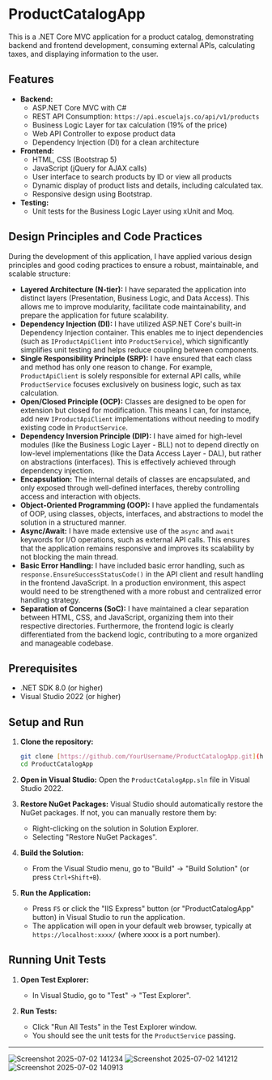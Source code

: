 # ProductCatalogApp

This is a .NET Core MVC application for a product catalog, demonstrating backend and frontend development, consuming external APIs, calculating taxes, and displaying information to the user.

## Features

* **Backend:**
    * ASP.NET Core MVC with C#
    * REST API Consumption: `https://api.escuelajs.co/api/v1/products`
    * Business Logic Layer for tax calculation (19% of the price)
    * Web API Controller to expose product data
    * Dependency Injection (DI) for a clean architecture
* **Frontend:**
    * HTML, CSS (Bootstrap 5)
    * JavaScript (jQuery for AJAX calls)
    * User interface to search products by ID or view all products
    * Dynamic display of product lists and details, including calculated tax.
    * Responsive design using Bootstrap.
* **Testing:**
    * Unit tests for the Business Logic Layer using xUnit and Moq.

## Design Principles and Code Practices

During the development of this application, I have applied various design principles and good coding practices to ensure a robust, maintainable, and scalable structure:

* **Layered Architecture (N-tier):** I have separated the application into distinct layers (Presentation, Business Logic, and Data Access). This allows me to improve modularity, facilitate code maintainability, and prepare the application for future scalability.
* **Dependency Injection (DI):** I have utilized ASP.NET Core's built-in Dependency Injection container. This enables me to inject dependencies (such as `IProductApiClient` into `ProductService`), which significantly simplifies unit testing and helps reduce coupling between components.
* **Single Responsibility Principle (SRP):** I have ensured that each class and method has only one reason to change. For example, `ProductApiClient` is solely responsible for external API calls, while `ProductService` focuses exclusively on business logic, such as tax calculation.
* **Open/Closed Principle (OCP):** Classes are designed to be open for extension but closed for modification. This means I can, for instance, add new `IProductApiClient` implementations without needing to modify existing code in `ProductService`.
* **Dependency Inversion Principle (DIP):** I have aimed for high-level modules (like the Business Logic Layer - BLL) not to depend directly on low-level implementations (like the Data Access Layer - DAL), but rather on abstractions (interfaces). This is effectively achieved through dependency injection.
* **Encapsulation:** The internal details of classes are encapsulated, and only exposed through well-defined interfaces, thereby controlling access and interaction with objects.
* **Object-Oriented Programming (OOP):** I have applied the fundamentals of OOP, using classes, objects, interfaces, and abstractions to model the solution in a structured manner.
* **Async/Await:** I have made extensive use of the `async` and `await` keywords for I/O operations, such as external API calls. This ensures that the application remains responsive and improves its scalability by not blocking the main thread.
* **Basic Error Handling:** I have included basic error handling, such as `response.EnsureSuccessStatusCode()` in the API client and result handling in the frontend JavaScript. In a production environment, this aspect would need to be strengthened with a more robust and centralized error handling strategy.
* **Separation of Concerns (SoC):** I have maintained a clear separation between HTML, CSS, and JavaScript, organizing them into their respective directories. Furthermore, the frontend logic is clearly differentiated from the backend logic, contributing to a more organized and manageable codebase.

## Prerequisites

* .NET SDK 8.0 (or higher)
* Visual Studio 2022 (or higher)

## Setup and Run

1.  **Clone the repository:**
    ```bash
    git clone [https://github.com/YourUsername/ProductCatalogApp.git](https://github.com/YourUsername/ProductCatalogApp.git)
    cd ProductCatalogApp
    ```

2.  **Open in Visual Studio:**
    Open the `ProductCatalogApp.sln` file in Visual Studio 2022.

3.  **Restore NuGet Packages:**
    Visual Studio should automatically restore the NuGet packages. If not, you can manually restore them by:
    * Right-clicking on the solution in Solution Explorer.
    * Selecting "Restore NuGet Packages".

4.  **Build the Solution:**
    * From the Visual Studio menu, go to "Build" -> "Build Solution" (or press `Ctrl+Shift+B`).

5.  **Run the Application:**
    * Press `F5` or click the "IIS Express" button (or "ProductCatalogApp" button) in Visual Studio to run the application.
    * The application will open in your default web browser, typically at `https://localhost:xxxx/` (where xxxx is a port number).

## Running Unit Tests

1.  **Open Test Explorer:**
    * In Visual Studio, go to "Test" -> "Test Explorer".

2.  **Run Tests:**
    * Click "Run All Tests" in the Test Explorer window.
    * You should see the unit tests for the `ProductService` passing.


---
![Screenshot 2025-07-02 141234](https://github.com/user-attachments/assets/8f50ce63-297d-4bcc-b1ea-0fae8759ecaa)
![Screenshot 2025-07-02 141212](https://github.com/user-attachments/assets/1e1bb300-c1cd-4795-8238-e654d8ee2154)
![Screenshot 2025-07-02 140913](https://github.com/user-attachments/assets/5da76721-c0d2-4175-a82d-8123efd97de5)
